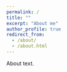 ```yaml
---
permalink: /
title: ""
excerpt: "About me"
author_profile: true
redirect_from: 
  - /about/
  - /about.html
---
```


About text.

